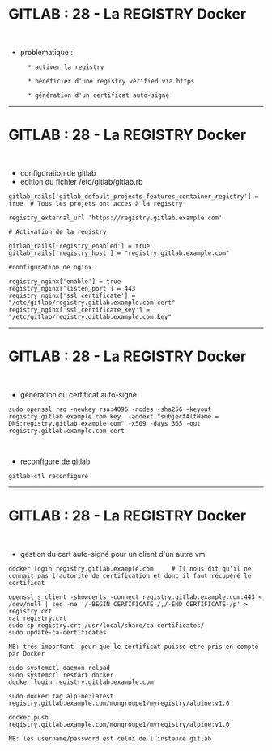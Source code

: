 # GITLAB : 28 - La REGISTRY Docker

<br>

* problématique :

		* activer la registry

		* bénéficier d'une registry vérified via https

		* génération d'un certificat auto-signé

------------------------------------------------------------------------------

# GITLAB : 28 - La REGISTRY Docker


<br>

* configuration de gitlab
* edition du fichier /etc/gitlab/gitlab.rb

```
gitlab_rails['gitlab_default_projects_features_container_registry'] = true  # Tous les projets ont acces à la registry

registry_external_url 'https://registry.gitlab.example.com'

# Activation de la registry

gitlab_rails['registry_enabled'] = true
gitlab_rails['registry_host'] = "registry.gitlab.example.com"

#configuration de nginx

registry_nginx['enable'] = true
registry_nginx['listen_port'] = 443
registry_nginx['ssl_certificate'] = "/etc/gitlab/registry.gitlab.example.com.cert"
registry_nginx['ssl_certificate_key'] = "/etc/gitlab/registry.gitlab.example.com.key"
```

------------------------------------------------------------------------------

# GITLAB : 28 - La REGISTRY Docker


<br>

* génération du certificat auto-signé

```
sudo openssl req -newkey rsa:4096 -nodes -sha256 -keyout registry.gitlab.example.com.key  -addext "subjectAltName = DNS:registry.gitlab.example.com" -x509 -days 365 -out registry.gitlab.example.com.cert
```

<br>

* reconfigure de gitlab

```
gitlab-ctl reconfigure
```

------------------------------------------------------------------------------

# GITLAB : 28 - La REGISTRY Docker


<br>

* gestion du cert auto-signé pour un client d'un autre vm

```
docker login registry.gitlab.example.com     # Il nous dit qu'il ne connait pas l'autorité de certification et donc il faut récupéré le certificat

openssl s_client -showcerts -connect registry.gitlab.example.com:443 < /dev/null | sed -ne '/-BEGIN CERTIFICATE-/,/-END CERTIFICATE-/p' > registry.crt
cat registry.crt
sudo cp registry.crt /usr/local/share/ca-certificates/
sudo update-ca-certificates

NB: trés important  pour que le certificat puisse etre pris en compte par Docker

sudo systemctl daemon-reload
sudo systemctl restart docker
docker login registry.gitlab.example.com 

sudo docker tag alpine:latest registry.gitlab.example.com/mongroupe1/myregistry/alpine:v1.0

docker push registry.gitlab.example.com/mongroupe1/myregistry/alpine:v1.0

NB: les username/password est celui de l'instance gitlab
```
